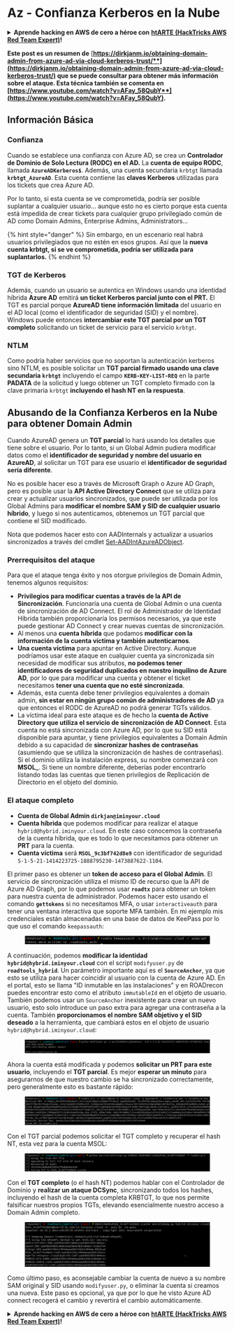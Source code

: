 # Az - Confianza Kerberos en la Nube

<details>

<summary><strong>Aprende hacking en AWS de cero a héroe con</strong> <a href="https://training.hacktricks.xyz/courses/arte"><strong>htARTE (HackTricks AWS Red Team Expert)</strong></a><strong>!</strong></summary>

Otras formas de apoyar a HackTricks:

* Si quieres ver a tu **empresa anunciada en HackTricks** o **descargar HackTricks en PDF** revisa los [**PLANES DE SUSCRIPCIÓN**](https://github.com/sponsors/carlospolop)!
* Consigue el [**merchandising oficial de PEASS & HackTricks**](https://peass.creator-spring.com)
* Descubre [**La Familia PEASS**](https://opensea.io/collection/the-peass-family), nuestra colección de [**NFTs**](https://opensea.io/collection/the-peass-family) exclusivos
* **Únete al** 💬 [**grupo de Discord**](https://discord.gg/hRep4RUj7f) o al [**grupo de telegram**](https://t.me/peass) o **sígueme** en **Twitter** 🐦 [**@carlospolopm**](https://twitter.com/carlospolopm)**.**
* **Comparte tus trucos de hacking enviando PRs a los repositorios de github de** [**HackTricks**](https://github.com/carlospolop/hacktricks) y [**HackTricks Cloud**](https://github.com/carlospolop/hacktricks-cloud).

</details>

**Este post es un resumen de** [**https://dirkjanm.io/obtaining-domain-admin-from-azure-ad-via-cloud-kerberos-trust/**](https://dirkjanm.io/obtaining-domain-admin-from-azure-ad-via-cloud-kerberos-trust/) **que se puede consultar para obtener más información sobre el ataque. Esta técnica también se comenta en** [**https://www.youtube.com/watch?v=AFay_58QubY**](https://www.youtube.com/watch?v=AFay_58QubY)**.**

## Información Básica

### Confianza

Cuando se establece una confianza con Azure AD, se crea un **Controlador de Dominio de Solo Lectura (RODC) en el AD.** La **cuenta de equipo RODC**, llamada **`AzureADKerberos$`**. Además, una cuenta secundaria `krbtgt` llamada **`krbtgt_AzureAD`**. Esta cuenta contiene las **claves Kerberos** utilizadas para los tickets que crea Azure AD.

Por lo tanto, si esta cuenta se ve comprometida, podría ser posible suplantar a cualquier usuario... aunque esto no es cierto porque esta cuenta está impedida de crear tickets para cualquier grupo privilegiado común de AD como Domain Admins, Enterprise Admins, Administrators...

{% hint style="danger" %}
Sin embargo, en un escenario real habrá usuarios privilegiados que no estén en esos grupos. Así que la **nueva cuenta krbtgt, si se ve comprometida, podría ser utilizada para suplantarlos.**
{% endhint %}

### TGT de Kerberos

Además, cuando un usuario se autentica en Windows usando una identidad híbrida **Azure AD** emitirá **un ticket Kerberos parcial junto con el PRT.** El TGT es parcial porque **AzureAD tiene información limitada** del usuario en el AD local (como el identificador de seguridad (SID) y el nombre).\
Windows puede entonces **intercambiar este TGT parcial por un TGT completo** solicitando un ticket de servicio para el servicio `krbtgt`.&#x20;

### NTLM

Como podría haber servicios que no soportan la autenticación kerberos sino NTLM, es posible solicitar un **TGT parcial firmado usando una clave secundaria `krbtgt`** incluyendo el campo **`KERB-KEY-LIST-REQ`** en la parte **PADATA** de la solicitud y luego obtener un TGT completo firmado con la clave primaria `krbtgt` **incluyendo el hash NT en la respuesta**.

## Abusando de la Confianza Kerberos en la Nube para obtener Domain Admin <a href="#abusing-cloud-kerberos-trust-to-obtain-domain-admin" id="abusing-cloud-kerberos-trust-to-obtain-domain-admin"></a>

Cuando AzureAD genera un **TGT parcial** lo hará usando los detalles que tiene sobre el usuario. Por lo tanto, si un Global Admin pudiera modificar datos como el **identificador de seguridad y nombre del usuario en AzureAD**, al solicitar un TGT para ese usuario el **identificador de seguridad sería diferente**.

No es posible hacer eso a través de Microsoft Graph o Azure AD Graph, pero es posible usar la **API Active Directory Connect** que se utiliza para crear y actualizar usuarios sincronizados, que puede ser utilizada por los Global Admins para **modificar el nombre SAM y SID de cualquier usuario híbrido**, y luego si nos autenticamos, obtenemos un TGT parcial que contiene el SID modificado.

Nota que podemos hacer esto con AADInternals y actualizar a usuarios sincronizados a través del cmdlet [Set-AADIntAzureADObject](https://aadinternals.com/aadinternals/#set-aadintazureadobject-a).

### Prerrequisitos del ataque <a href="#attack-prerequisites" id="attack-prerequisites"></a>

Para que el ataque tenga éxito y nos otorgue privilegios de Domain Admin, tenemos algunos requisitos:

* **Privilegios para modificar cuentas a través de la API de Sincronización**. Funcionaría una cuenta de Global Admin o una cuenta de sincronización de AD Connect. El rol de Administrador de Identidad Híbrida también proporcionaría los permisos necesarios, ya que este puede gestionar AD Connect y crear nuevas cuentas de sincronización.
* Al menos una **cuenta híbrida** que podamos **modificar con la información de la cuenta víctima y también autenticarnos**.
* **Una cuenta víctima** para apuntar en Active Directory. Aunque podríamos usar este ataque en cualquier cuenta ya sincronizada sin necesidad de modificar sus atributos, **no podemos tener identificadores de seguridad duplicados en nuestro inquilino de Azure AD**, por lo que para modificar una cuenta y obtener el ticket necesitamos **tener una cuenta que no esté sincronizada**.
* Además, esta cuenta debe tener privilegios equivalentes a domain admin, **sin estar en ningún grupo común de administradores de AD** ya que entonces el RODC de AzureAD no podrá generar TGTs válidos.
* La víctima ideal para este ataque es de hecho la **cuenta de Active Directory que utiliza el servicio de sincronización de AD Connect**. Esta cuenta no está sincronizada con Azure AD, por lo que su SID está disponible para apuntar, y tiene privilegios equivalentes a Domain Admin debido a su capacidad de **sincronizar hashes de contraseñas** (asumiendo que se utiliza la sincronización de hashes de contraseñas). Si el dominio utiliza la instalación express, su nombre comenzará con **MSOL\_**. Si tiene un nombre diferente, deberías poder encontrarlo listando todas las cuentas que tienen privilegios de Replicación de Directorio en el objeto del dominio.

### El ataque completo <a href="#the-full-attack" id="the-full-attack"></a>

* **Cuenta de Global Admin `dirkjan@iminyour.cloud`**
* **Cuenta híbrida** que podemos modificar para realizar el ataque `hybrid@hybrid.iminyour.cloud`. En este caso conocemos la contraseña de la cuenta híbrida, que es todo lo que necesitamos para obtener un **PRT** para la cuenta.&#x20;
* **Cuenta víctima** será **`MSOL_9c3bf742d8e9`** con identificador de seguridad `S-1-5-21-1414223725-1888795230-1473887622-1104`.

El primer paso es obtener un **token de acceso para el Global Admin**. El servicio de sincronización utiliza el mismo ID de recurso que la API de Azure AD Graph, por lo que podemos usar **`roadtx`** para obtener un token para nuestra cuenta de administrador. Podemos hacer esto usando el comando **`gettokens`** si no necesitamos MFA, o usar `interactiveauth` para tener una ventana interactiva que soporte MFA también. En mi ejemplo mis credenciales están almacenadas en una base de datos de KeePass por lo que uso el comando `keepassauth`:

<figure><img src="../../../../.gitbook/assets/image (118).png" alt=""><figcaption></figcaption></figure>

A continuación, podemos **modificar la identidad `hybrid@hybrid.iminyour.cloud`** con el script `modifyuser.py` de **`roadtools_hybrid`**. Un parámetro importante aquí es el **`SourceAnchor`**, ya que esto se utiliza para hacer coincidir al usuario con la cuenta de Azure AD. En el portal, esto se llama "ID inmutable en las instalaciones" y en ROADrecon puedes encontrar esto como el atributo `immutableId` en el objeto de usuario. También podemos usar un `SourceAnchor` inexistente para crear un nuevo usuario, esto solo introduce un paso extra para agregar una contraseña a la cuenta. También **proporcionamos el nombre SAM objetivo y el SID deseado** a la herramienta, que cambiará estos en el objeto de usuario `hybrid@hybrid.iminyour.cloud`:

<figure><img src="../../../../.gitbook/assets/image (119).png" alt=""><figcaption></figcaption></figure>

Ahora la cuenta está modificada y podemos **solicitar un PRT para este usuario**, incluyendo el **TGT parcial**. Es mejor **esperar un minuto** para asegurarnos de que nuestro cambio se ha sincronizado correctamente, pero generalmente esto es bastante rápido:

<figure><img src="../../../../.gitbook/assets/image (122).png" alt=""><figcaption></figcaption></figure>

Con el TGT parcial podemos solicitar el TGT completo y recuperar el hash NT, esta vez para la cuenta MSOL:

<figure><img src="../../../../.gitbook/assets/image (123).png" alt=""><figcaption></figcaption></figure>

Con el **TGT completo** (o el hash NT) podemos hablar con el Controlador de Dominio y **realizar un ataque DCSync**, sincronizando todos los hashes, incluyendo el hash de la cuenta completa KRBTGT, lo que nos permite falsificar nuestros propios TGTs, elevando esencialmente nuestro acceso a Domain Admin completo.

<figure><img src="../../../../.gitbook/assets/image (124).png" alt=""><figcaption></figcaption></figure>

Como último paso, es aconsejable cambiar la cuenta de nuevo a su nombre SAM original y SID usando `modifyuser.py`, o eliminar la cuenta si creamos una nueva. Este paso es opcional, ya que por lo que he visto Azure AD connect recogerá el cambio y revertirá el cambio automáticamente.

<details>

<summary><strong>Aprende hacking en AWS de cero a héroe con</strong> <a href="https://training.hacktricks.xyz/courses/arte"><strong>htARTE (HackTricks AWS Red Team Expert)</strong></a><strong>!</strong></summary>

Otras formas de apoyar a HackTricks:

* Si quieres ver a tu **empresa anunciada en HackTricks** o **descargar HackTricks en PDF** revisa los [**PLANES DE SUSCRIPCIÓN**](https://github.com/sponsors/carlospolop)!
* Consigue el [**merchandising oficial de PEASS & HackTricks**](https://peass.creator-spring.com)
* Descubre [**La Familia PEASS**](https://opensea.io/collection/the-peass-family), nuestra colección de [**NFTs**](https://opensea.io/collection/the-peass-family) exclusivos
* **Únete al** 💬 [**grupo de Discord**](https://discord.gg/hRep4RUj7f) o al [**grupo de telegram**](https://t.me/peass) o **sígueme** en **Twitter** 🐦 [**@carlospolopm**](https://twitter.com/carlospolopm)**.**
* **Comparte tus trucos de hacking enviando PRs a los repositorios de github de** [**HackTricks**](https://github.com/carlospolop/hacktricks) y [**HackTricks Cloud**](https://github.com/carlospolop/hacktricks-cloud).

</details>
